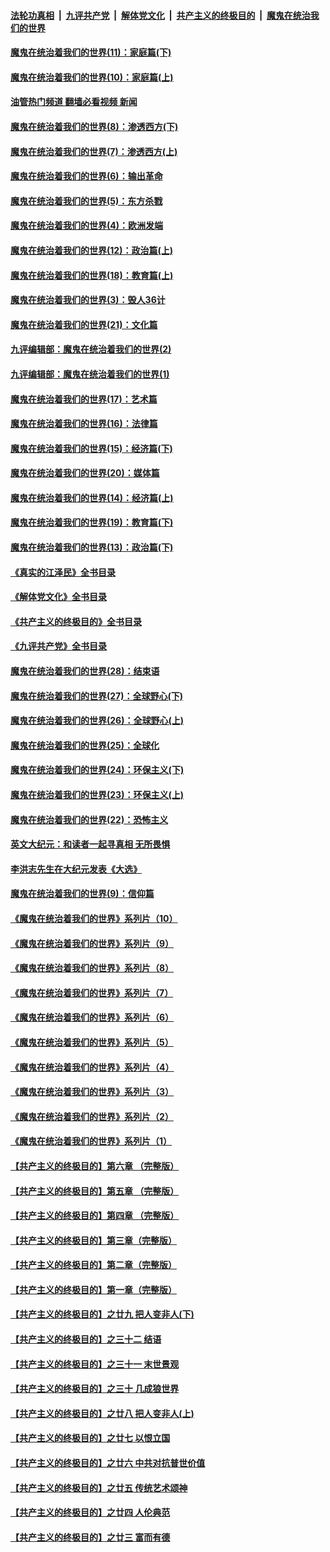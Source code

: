 ####  [法轮功真相](../../../../basic/blob/master/README.md?t=01090012) &nbsp;|&nbsp; [九评共产党](../../../../9ping.md/blob/master/README.md?t=01090012) &nbsp;|&nbsp; [解体党文化](../../../../jtdwh.md/blob/master/README.md?t=01090012)  &nbsp;|&nbsp; [共产主义的终极目的](../../../../gczydzjmd.md/blob/master/README.md?t=01090012) &nbsp;|&nbsp; [魔鬼在统治我们的世界](../../../../mgztzwmdsj.md/blob/master/README.md?t=01090012) 

#### [魔鬼在统治着我们的世界(11)：家庭篇(下)](../pages/nsc422/n10440961.md?t=01090012) 

#### [魔鬼在统治着我们的世界(10)：家庭篇(上)](../pages/nsc422/n10435448.md?t=01090012) 

#### [油管热门频道 翻墙必看视频 新闻](http://129.146.143.75:81/youtube.html?01090012)

#### [魔鬼在统治着我们的世界(8)：渗透西方(下)](../pages/nsc422/n10429603.md?t=01090012) 

#### [魔鬼在统治着我们的世界(7)：渗透西方(上)](../pages/nsc422/n10426013.md?t=01090012) 

#### [魔鬼在统治着我们的世界(6)：输出革命](../pages/nsc422/n10421536.md?t=01090012) 

#### [魔鬼在统治着我们的世界(5)：东方杀戮](../pages/nsc422/n10417707.md?t=01090012) 

#### [魔鬼在统治着我们的世界(4)：欧洲发端](../pages/nsc422/n10414890.md?t=01090012) 

#### [魔鬼在统治着我们的世界(12)：政治篇(上)](../pages/nsc422/n10444576.md?t=01090012) 

#### [魔鬼在统治着我们的世界(18)：教育篇(上)](../pages/nsc422/n10526970.md?t=01090012) 

#### [魔鬼在统治着我们的世界(3)：毁人36计](../pages/nsc422/n10411583.md?t=01090012) 

#### [魔鬼在统治着我们的世界(21)：文化篇](../pages/nsc422/n10597706.md?t=01090012) 

#### [九评编辑部：魔鬼在统治着我们的世界(2)](../pages/nsc422/n10410036.md?t=01090012) 

#### [九评编辑部：魔鬼在统治着我们的世界(1)](../pages/nsc422/n10406825.md?t=01090012) 

#### [魔鬼在统治着我们的世界(17)：艺术篇](../pages/nsc422/n10499093.md?t=01090012) 

#### [魔鬼在统治着我们的世界(16)：法律篇](../pages/nsc422/n10485969.md?t=01090012) 

#### [魔鬼在统治着我们的世界(15)：经济篇(下)](../pages/nsc422/n10469975.md?t=01090012) 

#### [魔鬼在统治着我们的世界(20)：媒体篇](../pages/nsc422/n10586579.md?t=01090012) 

#### [魔鬼在统治着我们的世界(14)：经济篇(上)](../pages/nsc422/n10457370.md?t=01090012) 

#### [魔鬼在统治着我们的世界(19)：教育篇(下)](../pages/nsc422/n10564808.md?t=01090012) 

#### [魔鬼在统治着我们的世界(13)：政治篇(下)](../pages/nsc422/n10448270.md?t=01090012) 

#### [《真实的江泽民》全书目录](../pages/nsc422/n13721399.md?t=01090012) 

#### [《解体党文化》全书目录](../pages/nsc422/n13721157.md?t=01090012) 

#### [《共产主义的终极目的》全书目录](../pages/nsc422/n13721048.md?t=01090012) 

#### [《九评共产党》全书目录](../pages/nsc422/n13708085.md?t=01090012) 

#### [魔鬼在统治着我们的世界(28)：结束语](../pages/nsc422/n10936246.md?t=01090012) 

#### [魔鬼在统治着我们的世界(27)：全球野心(下)](../pages/nsc422/n10928319.md?t=01090012) 

#### [魔鬼在统治着我们的世界(26)：全球野心(上)](../pages/nsc422/n10900318.md?t=01090012) 

#### [魔鬼在统治着我们的世界(25)：全球化](../pages/nsc422/n10788205.md?t=01090012) 

#### [魔鬼在统治着我们的世界(24)：环保主义(下)](../pages/nsc422/n10695307.md?t=01090012) 

#### [魔鬼在统治着我们的世界(23)：环保主义(上)](../pages/nsc422/n10688613.md?t=01090012) 

#### [魔鬼在统治着我们的世界(22)：恐怖主义](../pages/nsc422/n10614727.md?t=01090012) 

#### [英文大纪元：和读者一起寻真相 无所畏惧](../pages/nsc422/n12542027.md?t=01090012) 

#### [李洪志先生在大纪元发表《大选》](../pages/nsc422/n12534746.md?t=01090012) 

#### [魔鬼在统治着我们的世界(9)：信仰篇](../pages/nsc422/n10432159.md?t=01090012) 

#### [《魔鬼在统治着我们的世界》系列片（10）](../pages/nsc422/n12292670.md?t=01090012) 

#### [《魔鬼在统治着我们的世界》系列片（9）](../pages/nsc422/n12290859.md?t=01090012) 

#### [《魔鬼在统治着我们的世界》系列片（8）](../pages/nsc422/n12287445.md?t=01090012) 

#### [《魔鬼在统治着我们的世界》系列片（7）](../pages/nsc422/n12283425.md?t=01090012) 

#### [《魔鬼在统治着我们的世界》系列片（6）](../pages/nsc422/n12282314.md?t=01090012) 

#### [《魔鬼在统治着我们的世界》系列片（5）](../pages/nsc422/n12281419.md?t=01090012) 

#### [《魔鬼在统治着我们的世界》系列片（4）](../pages/nsc422/n12274024.md?t=01090012) 

#### [《魔鬼在统治着我们的世界》系列片（3）](../pages/nsc422/n12271322.md?t=01090012) 

#### [《魔鬼在统治着我们的世界》系列片（2）](../pages/nsc422/n12269049.md?t=01090012) 

#### [《魔鬼在统治着我们的世界》系列片（1）](../pages/nsc422/n12267575.md?t=01090012) 

#### [【共产主义的终极目的】第六章 （完整版）](../pages/nsc422/n11428913.md?t=01090012) 

#### [【共产主义的终极目的】第五章 （完整版）](../pages/nsc422/n11428912.md?t=01090012) 

#### [【共产主义的终极目的】第四章 （完整版）](../pages/nsc422/n11428907.md?t=01090012) 

#### [【共产主义的终极目的】第三章（完整版）](../pages/nsc422/n11428848.md?t=01090012) 

#### [【共产主义的终极目的】第二章（完整版）](../pages/nsc422/n11428831.md?t=01090012) 

#### [【共产主义的终极目的】第一章（完整版）](../pages/nsc422/n11417651.md?t=01090012) 

#### [【共产主义的终极目的】之廿九 把人变非人(下)](../pages/nsc422/n11344140.md?t=01090012) 

#### [【共产主义的终极目的】之三十二 结语](../pages/nsc422/n11360535.md?t=01090012) 

#### [【共产主义的终极目的】之三十一 末世景观](../pages/nsc422/n11351129.md?t=01090012) 

#### [【共产主义的终极目的】之三十 几成狼世界](../pages/nsc422/n11348280.md?t=01090012) 

#### [【共产主义的终极目的】之廿八 把人变非人(上)](../pages/nsc422/n11340492.md?t=01090012) 

#### [【共产主义的终极目的】之廿七 以恨立国](../pages/nsc422/n11336944.md?t=01090012) 

#### [【共产主义的终极目的】之廿六 中共对抗普世价值](../pages/nsc422/n11324785.md?t=01090012) 

#### [【共产主义的终极目的】之廿五 传统艺术颂神](../pages/nsc422/n11296396.md?t=01090012) 

#### [【共产主义的终极目的】之廿四 人伦典范](../pages/nsc422/n11296397.md?t=01090012) 

#### [【共产主义的终极目的】之廿三 富而有德](../pages/nsc422/n11283598.md?t=01090012) 

<img src='http://gfw-breaker.win/goodnews/indexes/nsc422.md' width='0px' height='0px'/>
